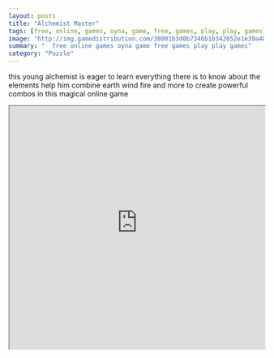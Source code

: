 ```yaml
---
layout: posts
title: "Alchemist Master"
tags: [free, online, games, oyna, game, free, games, play, play, games]
image: "http://img.gamedistribution.com/38001b3d0b7346b1b342052e1e39a48a.jpg"
summary: "  free online games oyna game free games play play games"
category: "Puzzle"
---
```


this young alchemist is eager to learn everything there is to know about the elements help him combine earth wind fire and more to create powerful combos in this magical online game

<iframe width="100%" height="480px;" src="http://html5.gamedistribution.com/38001b3d0b7346b1b342052e1e39a48a/"></iframe>